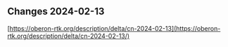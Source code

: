 ## Changes 2024-02-13

[https://oberon-rtk.org/description/delta/cn-2024-02-13](https://oberon-rtk.org/description/delta/cn-2024-02-13/)